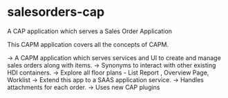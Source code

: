 # salesorders-cap
A CAP application which serves a Sales Order Application


This CAPM application covers all the concepts of CAPM.

-> A CAPM application which serves services and UI to create and manage sales orders along with items.
-> Synonyms to interact with other existing HDI containers.
-> Explore all floor plans - List Report , Overview Page, Worklist
-> Extend this app to a SAAS application service.
-> Handles attachments for each order.
-> Uses new CAP plugins
